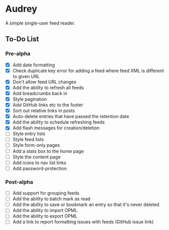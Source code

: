 
# Audrey

A simple single-user feed reader.


## To-Do List

### Pre-alpha

- [x] Add date formatting
- [x] Check duplicate key error for adding a feed where feed XML is different to given URL
- [x] Don't allow feed URL changes
- [x] Add the ability to refresh all feeds
- [x] Add breadcrumbs back in
- [x] Style pagination
- [x] Add GitHub links etc to the footer
- [x] Sort out relative links in posts
- [x] Auto-delete entries that have passed the retention date
- [x] Add the ability to schedule refreshing feeds
- [x] Add flash messages for creation/deletion
- [ ] Style entry lists
- [ ] Style feed lists
- [ ] Style form-only pages
- [ ] Add a stats box to the home page
- [ ] Style the content page
- [ ] Add icons to nav list links
- [ ] Add password-protection

### Post-alpha

- [ ] Add support for grouping feeds
- [ ] Add the ability to batch mark as read
- [ ] Add the ability to save or bookmark an entry so that it's never deleted
- [ ] Add the ability to import OPML
- [ ] Add the ability to export OPML
- [ ] Add a link to report formatting issues with feeds (GitHub issue link)
